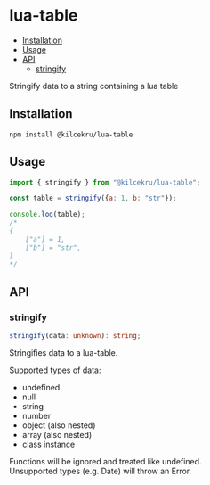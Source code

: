 # lua-table

- [Installation](#installation)
- [Usage](#usage)
- [API](#api)
	- [stringify](#stringify)

Stringify data to a string containing a lua table

## Installation
`npm install @kilcekru/lua-table`

## Usage

```javascript
import { stringify } from "@kilcekru/lua-table";

const table = stringify({a: 1, b: "str"});

console.log(table);
/*
{
	["a"] = 1,
	["b"] = "str",
}
*/
```

## API

### stringify
```typescript
stringify(data: unknown): string;
```

Stringifies data to a lua-table.

Supported types of data:
- undefined
- null
- string
- number
- object (also nested)
- array (also nested)
- class instance

Functions will be ignored and treated like undefined.  
Unsupported types (e.g. Date) will throw an Error.